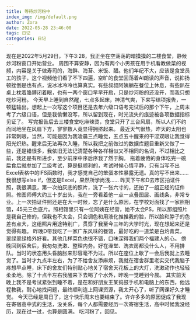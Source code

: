 ```yaml
---
title: 等待炒河粉中
index_img: /img/default.png
author: Zora
date: 2022-05-28 23:46:00
tags: 日记
categories: 日记
---
```


现在是2022年5月29日，下午3:28，我正坐在空荡荡的暗摸摸的二楼食堂，静候炒河粉窗口开始营业。
周围不算安静，因为有两个小男孩在用手机看教做菜的视频，内容是关于做寿司的，海鲜、海苔、米饭、醋。他们年纪不大，应该是食堂员工的孩子，这个视频他们看了不下四遍，空旷的食堂回荡着AI朗读的声音，说抑扬顿挫倒是也有点，说冰冰冷冷也算真实。有些叔叔阿姨躺在餐位上休息，有些趴在桌上枕着胳膊闭着眼，也有一两个窗口早早开启，只是炒河粉的还没开，而我只想吃炒河粉。
今天早上睡到自然醒，七点多起床，神清气爽，下来写结项报告，一顿猛输出。想起上一次写这个项目还是去年六级口语考完试后的那个下午，上周末考了六级口语，但是我偷懒没写，所以留到现在，时光流失的痕迹被各项数据指标见证了。
写完报告后去三楼食堂吃麻辣烫，食堂只开了三台风扇，所以人们不约而同地坐在风扇下方，寥寥数人竟显得拥挤起来。
最近天气很热，昨天的太阳也非常刺眼，当然，可能是因为我凌晨三点睡觉，五点五十醒来的干涩双眼让我觉得阳光炽热。醒来后无法再次入睡，所以我把之前做过的数据库题目重新又做了一些，还是错很多，我依旧无法记清楚各种各样相似又不相同的名词，不过相比之前，我还是有所进步，至少前序中序后序我了然于胸。
拖着疲倦的身体吃完一碗扁食后就参加了二级考试，算是挺顺利的，考试时候心情平静，只有当写不出Excel表格中的IFS函数时，我才感觉自己的笨蛋本性暴露无遗。真的写不出来……我很想写else if，但这是Excel，果然所学尚浅……
昨天下午和D去市区拍证件照，我很满意，第一次拍灰底的照片，洗了一张六寸的，还拍了一组正经的证件照。修图师傅大约三十岁出头，我在一旁看着他一点一点叠图层、画线条，非常专业。上一次拍证件照还是在大一时候，忘了是什么原因，在学校对面找了一家照相馆，45元三色底片。照相馆里只有一位阿姨在经营，她不太会PS，所以那组照片是我自己修的，但我也不太会，只会调色和用液化推推我的脸，所以脸和脖子的色差有点大，这组照片用途特别广，贯穿了我至今三年的大学时光，现在想起来还是觉得有趣。
昨晚D带我吃了一家广东风味的餐馆，最好吃的一道菜是白灼青菜，翠绿翠绿格外好看。其他几样菜色也很不错，口味深得我们两个福建人的心。
傍晚回到宿舍后，我匆匆洗漱、整理内务。好在澡堂、洗衣房都没什么人，不用排队。当时的状态用头昏脑胀来形容毫不为过。所以在座位上歇了一会后我就上去睡觉了。当时才九点半左右，为了不给舍友添麻烦，我就在宿舍群里老实交代我脑子疼想早点睡，床下的舍友们特别贴心地关了宿舍天花板上的大灯，洗漱动作也轻轻柔柔地。除了十点半左右我醒来下去喝了个水外，昨晚一觉睡到今晨。
其实前天晚上我不是考试紧张到睡不着，是在和好朋友王某捣鼓手机和电脑上的东西，他远程教我，耐心地找问题，最终顺利连上网课资源，我太开心了，听了网课好久才睡觉。
今天已经是周日了，这个快乐周末也要结束了。许许多多的原因促成了我现在寄宿高中式的生活，没关系，每个人都需要经历一次寄宿生活，高中时候我没经历，现在过一过，也算是圆满。
吃河粉了，回见。
